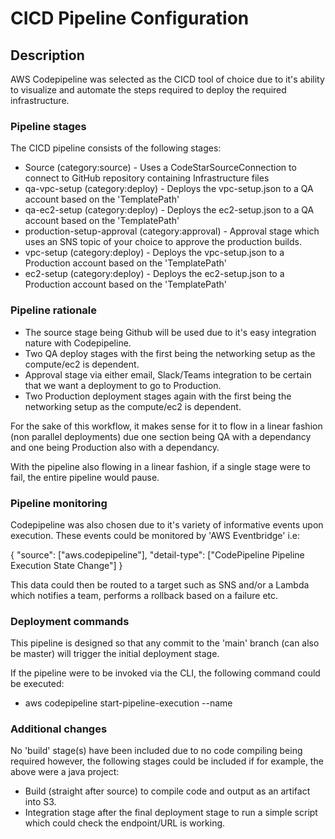 # CICD Pipeline Configuration

## Description

AWS Codepipeline was selected as the CICD tool of choice due to it's ability to visualize and automate the steps required to deploy the required infrastructure. 

### Pipeline stages

The CICD pipeline consists of the following stages:

- Source (category:source)	- Uses a CodeStarSourceConnection to connect to GitHub repository containing Infrastructure files
- qa-vpc-setup (category:deploy)	- Deploys the vpc-setup.json to a QA account based on the 'TemplatePath'
- qa-ec2-setup (category:deploy)	- Deploys the ec2-setup.json to a QA account based on the 'TemplatePath'
- production-setup-approval (category:approval)	- Approval stage which uses an SNS topic of your choice to approve the production builds.
- vpc-setup (category:deploy)		- Deploys the vpc-setup.json to a Production account based on the 'TemplatePath'
- ec2-setup (category:deploy)		- Deploys the ec2-setup.json to a Production account based on the 'TemplatePath'		


### Pipeline rationale

- The source stage being Github will be used due to it's easy integration nature with Codepipeline. 
- Two QA deploy stages with the first being the networking setup as the compute/ec2 is dependent.
- Approval stage via either email, Slack/Teams integration to be certain that we want a deployment to go to Production.
- Two Production deployment stages again with the first being the networking setup as the compute/ec2 is dependent.

For the sake of this workflow, it makes sense for it to flow in a linear fashion (non parallel deployments) due one section being QA with a dependancy and one being Production also with a dependancy.

With the pipeline also flowing in a linear fashion, if a single stage were to fail, the entire pipeline would pause. 


### Pipeline monitoring

Codepipeline was also chosen due to it's variety of informative events upon execution. These events could be monitored by 'AWS Eventbridge' i.e:

{
  "source": ["aws.codepipeline"],
  "detail-type": ["CodePipeline Pipeline Execution State Change"]
}

This data could then be routed to a target such as SNS and/or a Lambda which notifies a team, performs a rollback based on a failure etc.



### Deployment commands

This pipeline is designed so that any commit to the 'main' branch (can also be master) will trigger the initial deployment stage. 

If the pipeline were to be invoked via the CLI, the following command could be executed:

* aws codepipeline start-pipeline-execution --name <pipelineName> 


### Additional changes

No 'build' stage(s) have been included due to no code compiling being required however, the following stages could be included if for example, the above were a java project:

- Build (straight after source) to compile code and output as an artifact into S3.
- Integration stage after the final deployment stage to run a simple script which could check the endpoint/URL is working.